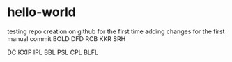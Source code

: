 # hello-world
testing repo creation on github for the first time
adding changes for the first manual commit
BOLD
DFD
RCB
KKR
SRH

DC
KXIP
IPL
BBL
PSL
CPL
BLFL
